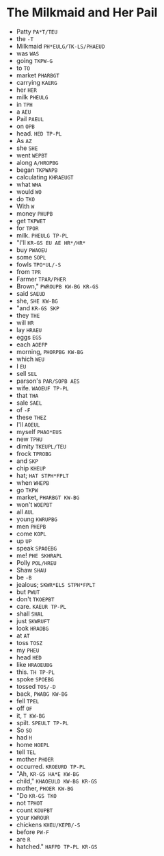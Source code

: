 # The Milkmaid and Her Pail

* Patty `PA*T/TEU`
* the `-T`
* Milkmaid `PH*EULG/TK-LS/PHAEUD`
* was `WAS`
* going `TKPW-G`
* to `TO`
* market `PHARBGT`
* carrying `KAERG`
* her `HER`
* milk `PHEULG`
* in `TPH`
* a `AEU`
* Pail `PAEUL`
* on `OPB`
* head. `HED TP-PL`
* As `AZ`
* she `SHE`
* went `WEPBT`
* along `A/HROPBG`
* began `TKPWAPB`
* calculating `KHRAEUGT`
* what `WHA`
* would `WO`
* do `TKO`
* With `W`
* money `PHUPB`
* get `TKPWET`
* for `TPOR`
* milk. `PHEULG TP-PL`
* "I'll `KR-GS EU AE HR*/HR*`
* buy `PWAOEU`
* some `SOPL`
* fowls `TPO*UL/-S`
* from `TPR`
* Farmer `TPAR/PHER`
* Brown," `PWROUPB KW-BG KR-GS`
* said `SAEUD`
* she, `SHE KW-BG`
* "and `KR-GS SKP`
* they `THE`
* will `HR`
* lay `HRAEU`
* eggs `EGS`
* each `AOEFP`
* morning, `PHORPBG KW-BG`
* which `WEU`
* I `EU`
* sell `SEL`
* parson's `PAR/SOPB AES`
* wife. `WAOEUF TP-PL`
* that `THA`
* sale `SAEL`
* of `-F`
* these `THEZ`
* I'll `AOEUL`
* myself `PHAO*EUS`
* new `TPHU`
* dimity `TKEUPL/TEU`
* frock `TPROBG`
* and `SKP`
* chip `KHEUP`
* hat; `HAT STPH*FPLT`
* when `WHEPB`
* go `TKPW`
* market, `PHARBGT KW-BG`
* won't `WOEPBT`
* all `AUL`
* young `KWRUPBG`
* men `PHEPB`
* come `KOPL`
* up `UP`
* speak `SPAOEBG`
* me! `PHE SKHRAPL`
* Polly `POL/HREU`
* Shaw `SHAU`
* be `-B`
* jealous; `SKWR*ELS STPH*FPLT`
* but `PWUT`
* don't `TKOEPBT`
* care. `KAEUR TP-PL`
* shall `SHAL`
* just `SKWRUFT`
* look `HRAOBG`
* at `AT`
* toss `TOSZ`
* my `PHEU`
* head `HED`
* like `HRAOEUBG`
* this. `TH TP-PL`
* spoke `SPOEBG`
* tossed `TOS/-D`
* back, `PWABG KW-BG`
* fell `TPEL`
* off `OF`
* it, `T KW-BG`
* spilt. `SPEULT TP-PL`
* So `SO`
* had `H`
* home `HOEPL`
* tell `TEL`
* mother `PHOER`
* occurred. `KROEURD TP-PL`
* "Ah, `KR-GS HA*E KW-BG`
* child," `KHAOEULD KW-BG KR-GS`
* mother, `PHOER KW-BG`
* "Do `KR-GS TKO`
* not `TPHOT`
* count `KOUPBT`
* your `KWROUR`
* chickens `KHEU/KEPB/-S`
* before `PW-F`
* are `R`
* hatched." `HAFPD TP-PL KR-GS`

